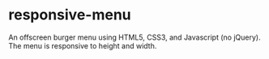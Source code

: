 # responsive-menu

An offscreen burger menu using HTML5, CSS3, and Javascript (no jQuery).
The menu is responsive to height and width. 
